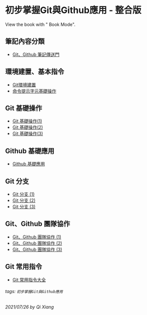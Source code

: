 # 初步掌握Git與Github應用 - 整合版

View the book with "<i class="fa fa-book fa-fw"></i> Book Mode".

筆記內容分類
---

- [Git、Github 筆記傳送門](/c14ARoh7TbmvgvkDnhqEMQ)

環境建置、基本指令
---
- [Git環境建置](/WEyNw9PARBKyuSsrbPczYA)
- [命令提示字元基礎操作](/LLrFwjsgSNStadGBevzg8g)

Git 基礎操作
---
- [Git 基礎操作(1)](/hf-e8p0ATWSi8fw7bYRpow)
- [Git 基礎操作(2)](/mCkfsKfBTz2fWDk-bPqjLg)
- [Git 基礎操作(3)](/WGutux2PR4yIRIBUw5vBgw)


Github 基礎應用
---
- [Github 基礎應用](/Ms7jePMVSp-lLlJTMgQCQg)

Git 分支
---
- [Git 分支 (1)](/kW4ZGaZITkuFN_vEqoP1wg)
- [Git 分支 (2)](/CtgvFwxWRLiGAOAnzs8j8w)
- [Git 分支 (3)](/anYP0g4dSEKppcgX7u9HdQ)

Git、Github 團隊協作
---
- [Git、Github 團隊協作 (1)](/RUK7_awlRemwpe75OSGdcA)
- [Git、Github 團隊協作 (2)](/fg6YwD9WTxyZVFCBF9KjHQ)
- [Git、Github 團隊協作 (3)](/MgyMPr6IRzSq5-R6cuooZw)

Git 常用指令
---
- [Git 常用指令大全](/twGXIWJpRWuU7b8pp_CCVQ)

###### tags: `初步掌握Git與Github應用`

###### 2021/07/26 by Qi Xiang

<meta name="description" content="環境建置、基本指令、Git 基礎操作、Github 基礎應用、Git 分支、Git、Github 團隊協作、Git 常用指令">

<meta property="og:title" content="初步掌握Git與Github應用 - 整合版" />
<meta property="og:image" content="https://encrypted-tbn0.gstatic.com/images?q=tbn:ANd9GcTgI0JoCGxYZzlUveaOeE_wmExwCCub_QUP_7vRxTsxFjuad6rHQBCutmV7d7o_gJPW7AlzDICjCYDkwQ&usqp=CAU" />
<meta property="og:description" content="環境建置、基本指令、Git 基礎操作、Github 基礎應用、Git 分支、Git、Github 團隊協作、Git 常用指令環境建置、基本指令、Git 基礎操作、Github 基礎應用、Git 分支、Git、Github 團隊協作、Git 常用指令" />

